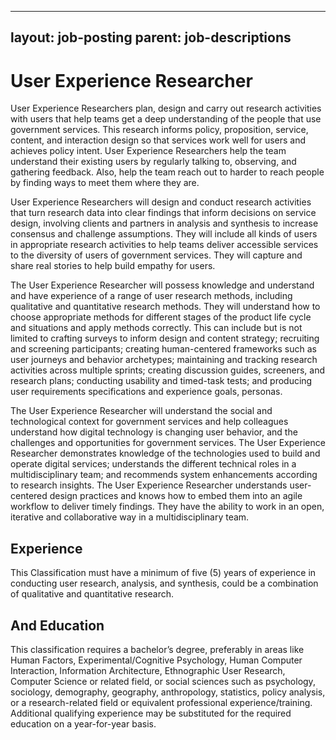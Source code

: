 
---
layout: job-posting
parent: job-descriptions
---



# User Experience Researcher    
User Experience Researchers plan, design and carry out research activities with users that help teams get a deep understanding of the people that use government services. This research informs policy, proposition, service, content, and interaction design so that services work well for users and achieves policy intent. User Experience Researchers help the team understand their existing users by regularly talking to, observing, and gathering feedback. Also, help the team reach out to harder to reach people by finding ways to meet them where they are.

User Experience Researchers will design and conduct research activities that turn research data into clear findings that inform decisions on service design, involving clients and partners in analysis and synthesis to increase consensus and challenge assumptions. They will include all kinds of users in appropriate research activities to help teams deliver accessible services to the diversity of users of government services. They will capture and share real stories to help build empathy for users.

The User Experience Researcher will possess knowledge and understand and have experience of a range of user research methods, including qualitative and quantitative research methods. They will understand how to choose appropriate methods for different stages of the product life cycle and situations and apply methods correctly. This can include but is not limited to crafting surveys to inform design and content strategy; recruiting and screening participants; creating human-centered frameworks such as user journeys and behavior archetypes; maintaining and tracking research activities across multiple sprints; creating discussion guides, screeners, and research plans; conducting usability and timed-task tests; and producing user requirements specifications and experience goals, personas.

The User Experience Researcher will understand the social and technological context for government services and help colleagues understand how digital technology is changing user behavior, and the challenges and opportunities for government services. The User Experience Researcher demonstrates knowledge of the technologies used to build and operate digital services; understands the different technical roles in a multidisciplinary team; and recommends system enhancements according to research insights. The User Experience Researcher understands user-centered design practices and knows how to embed them into an agile workflow to deliver timely findings. They have the ability to work in an open, iterative and collaborative way in a multidisciplinary team.

## Experience
This Classification must have a minimum of five (5) years of experience in conducting user research, analysis, and synthesis, could be a combination of qualitative and quantitative research.

## And Education
This classification requires a bachelor’s degree, preferably in areas like Human Factors, Experimental/Cognitive Psychology, Human Computer Interaction, Information Architecture, Ethnographic User Research, Computer Science or related field, or social sciences such as psychology, sociology, demography, geography, anthropology, statistics, policy analysis, or a research-related field or equivalent professional experience/training. Additional qualifying experience may be substituted for the required education on a year-for-year basis.
